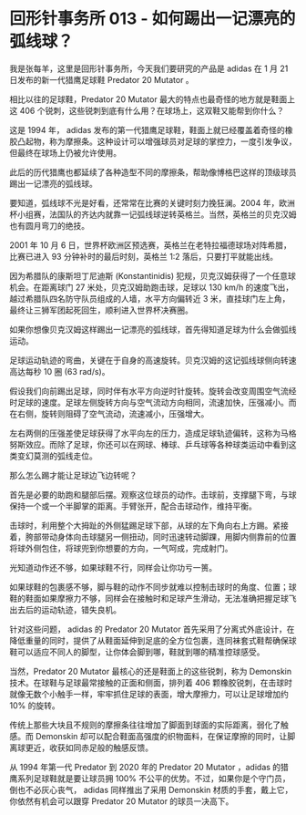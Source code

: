 # 回形针事务所 013 -  如何踢出一记漂亮的弧线球？

我是张每羊，这里是回形针事务所，今天我们要研究的产品是 adidas 在 1 月 21 日发布的新一代猎鹰足球鞋 Predator 20 Mutator 。

相比以往的足球鞋，Predator 20 Mutator 最大的特点也最奇怪的地方就是鞋面上这 406 个锐刺，这些锐刺到底有什么用？在球场上，这双鞋又能帮到你什么？

这是 1994 年， adidas 发布的第一代猎鹰足球鞋，鞋面上就已经覆盖着奇怪的橡胶凸起物，称为摩擦条。这种设计可以增强球员对足球的掌控力，一度引发争议，但最终在球场上仍被允许使用。

此后的历代猎鹰也都延续了各种造型不同的摩擦条，帮助像博格巴这样的顶级球员踢出一记漂亮的弧线球。

要知道，弧线球不光是好看，还常常在比赛的关键时刻力挽狂澜。2004 年，欧洲杯小组赛，法国队的齐达内就靠一记弧线球逆转英格兰。当然，英格兰的贝克汉姆也有圆月弯刀的绝技。

2001 年 10 月 6 日，世界杯欧洲区预选赛，英格兰在老特拉福德球场对阵希腊，比赛已进入 93 分钟补时的最后时刻，英格兰 1:2 落后，只要打平就能出线。

因为希腊队的康斯坦丁尼迪斯 (Konstantinidis) 犯规，贝克汉姆获得了一个任意球机会。在距离球门 27 米处，贝克汉姆助跑击球，足球以 130 km/h 的速度飞出，越过希腊队四名防守队员组成的人墙，水平方向偏转近 3 米，直挂球门左上角，最终让三狮军团起死回生，顺利进入世界杯决赛圈。

如果你想像贝克汉姆这样踢出一记漂亮的弧线球，首先得知道足球为什么会做弧线运动。

足球运动轨迹的弯曲，关键在于自身的高速旋转。贝克汉姆的这记弧线球侧向转速高达每秒 10 圈 (63 rad/s)。

假设我们向前踢出足球，同时伴有水平方向逆时针旋转。旋转会改变周围空气流经时足球的速度。足球左侧旋转方向与空气流动方向相同，流速加快，压强减小。而在右侧，旋转则阻碍了空气流动，流速减小，压强增大。

左右两侧的压强差使足球获得了水平向左的压力，造成足球轨迹偏转，这称为马格努斯效应。而除了足球，你还可以在网球、棒球、乒乓球等各种球类运动中看到这类变幻莫测的弧线走位。

那么怎么踢才能让足球边飞边转呢？

首先是必要的助跑和腿部后摆。观察这位球员的动作。击球前，支撑腿下弯，与球保持一个或一个半脚掌的距离。手臂张开，配合击球动作，维持平衡。

击球时，利用整个大拇趾的外侧猛踢足球下部，从球的左下角向右上方踢。紧接着，胯部带动身体向击球腿另一侧扭动，同时迅速转动脚踝，用脚内侧靠前的位置将球外侧包住，将球兜到你想要的方向，一气呵成，完成射门。

光知道动作还不够，如果球鞋不行，同样会让你功亏一篑。

如果球鞋的包裹感不够，脚与鞋的动作不同步就难以控制击球时的角度、位置；球鞋的鞋面如果摩擦力不够，同样会在接触时和足球产生滑动，无法准确把握足球飞出去后的运动轨迹，错失良机。

针对这些问题， adidas 的 Predator 20 Mutator 首先采用了分离式外底设计，在降低重量的同时，提供了从鞋面延伸到足底的全方位包裹，连同袜套式鞋帮确保球鞋可以适应不同人的脚型，让你体会脚到哪，鞋就到哪的精准控球感受。

当然，Predator 20 Mutator 最核心的还是鞋面上的这些锐刺，称为 Demonskin 技术。在球鞋与足球最常接触的正面和侧面，排列着 406 颗橡胶锐刺，在击球时就像无数个小触手一样，牢牢抓住足球的表面，增大摩擦力，可以让足球增加约 10% 的旋转。

传统上那些大块且不规则的摩擦条往往增加了脚面到球面的实际距离，弱化了触感。而 Demonskin 却可以配合鞋面高强度的织物面料，在保证摩擦的同时，让脚离球更近，收获如同赤足般的触感反馈。

从 1994 年第一代 Predator 到 2020 年的 Predator 20 Mutator ，adidas 的猎鹰系列足球鞋就是要让球员拥 100% 不公平的优势。不过，如果你是个守门员，倒也不必灰心丧气， adidas 同样推出了采用 Demonskin 材质的手套，戴上它，你依然有机会可以跟穿 Predator 20 Mutator 的球员一决高下。
